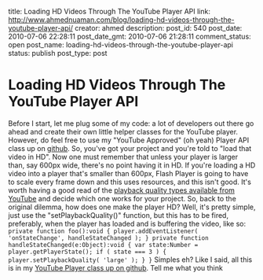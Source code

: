 title: Loading HD Videos Through The YouTube Player API
link: http://www.ahmednuaman.com/blog/loading-hd-videos-through-the-youtube-player-api/
creator: ahmed
description: 
post_id: 540
post_date: 2010-07-06 22:28:11
post_date_gmt: 2010-07-06 21:28:11
comment_status: open
post_name: loading-hd-videos-through-the-youtube-player-api
status: publish
post_type: post

# Loading HD Videos Through The YouTube Player API

Before I start, let me plug some of my code: a lot of developers out there go ahead and create their own little helper classes for the YouTube player. However, do feel free to use my "YouTube Approved" (oh yeah) Player API class up on [github](http://github.com/ahmednuaman/AS3/blob/master/com/firestartermedia/lib/as3/display/component/video/YouTubePlayerAS3.as). So, you've got your project and you're told to "load that video in HD". Now one must remember that unless your player is larger than, say 600px wide, there's no point having it in HD. If you're loading a HD video into a player that's smaller than 600px, Flash Player is going to have to scale every frame down and this uses resources, and this isn't good. It's worth having a good read of the [playback quality types available from YouTube](http://code.google.com/apis/youtube/js_api_reference.html#Playback_quality) and decide which one works for your project. So, back to the original dilemma, how does one make the player HD? Well, it's pretty simple, just use the "setPlaybackQuality()" function, but this has to be fired, preferably, when the player has loaded and is buffering the video, like so: ` private function foo():void { player.addEventListener( 'onStateChange', handleStateChanged ); } private function handleStateChanged(e:Object):void { var state:Number = player.getPlayerState(); if ( state === 3 ) { player.setPlaybackQuality( 'large' ); } } ` Simples eh? Like I said, all this is in my [YouTube Player class up on github](http://code.google.com/apis/youtube/js_api_reference.html#Playback_quality). Tell me what you think